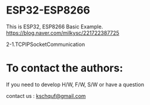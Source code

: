 # ESP32-ESP8266

   This is ESP32, ESP8266 Basic Example. 
   https://blog.naver.com/milkysc/221722387725
   
   2-1.TCPIPSocketCommunication

# To contact the authors:

If you need to develop H/W, F/W, S/W or have a question

contact us : kschquf@gmail.com

